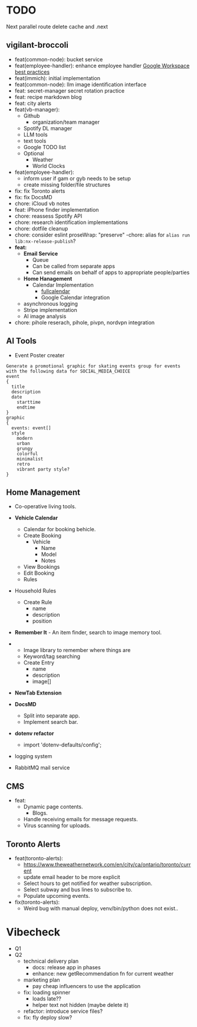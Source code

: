 # TODO

Next parallel route delete cache and .next

## vigilant-broccoli

- feat(common-node): bucket service
- feat(employee-handler): enhance employee handler [Google Workspace best practices](https://www.reddit.com/r/gsuite/comments/1ap8a9j/looking_for_google_workspace_best_practices_tips/)
- feat(immich): initial implementation
- feat(common-node): llm image identification interface
- feat: secret-manager secret rotation practice
- feat: recipe markdown blog
- feat: city alerts
- feat(vb-manager):
  - Github
    - organization/team manager
  - Spotify DL manager
  - LLM tools
  - text tools
  - Google TODO list
  - Optional
    - Weather
    - World Clocks
- feat(employee-handler):
  - inform user if gam or gyb needs to be setup
  - create missing folder/file structures
- fix: fix Toronto alerts
- fix: fix DocsMD
- chore: iCloud vb notes
- feat: iPhone finder implementation
- chore: reassess Spotify API
- chore: research identification implementations
- chore: dotfile cleanup
- chore: consider eslint proseWrap: "preserve"
  -chore: alias for `alias run lib:nx-release-publish`?
- **feat:**
  - **Email Service**
    - Queue
    - Can be called from separate apps
    - Can send emails on behalf of apps to appropriate people/parties
  - **Home Hanagement**
    - Calendar Implementation
      - [fullcalendar](https://fullcalendar.io/docs/react)
      - Google Calendar integration
  - asynchronous logging
  - Stripe implementation
  - AI image analysis
- chore: pihole reserach, pihole, pivpn, nordvpn integration

## AI Tools

- Event Poster creater

```
Generate a promotional graphic for skating events group for events with the following data for SOCIAL_MEDIA_CHOICE
event
{
  title
  description
  date
    starttime
    endtime
}
graphic
{
  events: event[]
  style
    modern
    urban
    grungy
    colorful
    minimalist
    retro
    vibrant party style?
}
```

## Home Management

- Co-operative living tools.
- **Vehicle Calendar**
  - Calendar for booking behicle.
  - Create Booking
    - Vehicle
      - Name
      - Model
      - Notes
  - View Bookings
  - Edit Booking
  - Rules
- Household Rules
  - Create Rule
    - name
    - description
    - position
- **Remember It** - An item finder, search to image memory tool.
- - Image library to remember where things are
  - Keyword/tag searching
  - Create Entry
    - name
    - description
    - image[]

- **NewTab Extension**
- **DocsMD**
  - Split into separate app.
  - Implement search bar.
- **dotenv refactor**
  - import 'dotenv-defaults/config';
- logging system
- RabbitMQ mail service

## CMS

- feat:
  - Dynamic page contents.
    - Blogs.
  - Handle receiving emails for message requests.
  - Virus scanning for uploads.

## Toronto Alerts

- feat(toronto-alerts):
  - https://www.theweathernetwork.com/en/city/ca/ontario/toronto/current
  - update email header to be more explicit
  - Select hours to get notified for weather subscription.
  - Select subway and bus lines to subscribe to.
  - Populate upcoming events.
- fix(toronto-alerts):
  - Weird bug with manual deploy, venv/bin/python does not exist..

# Vibecheck

- Q1
- Q2
  - technical delivery plan
    - docs: release app in phases
    - enhance: new getRecommendation fn for current weather
  - marketing plan
    - pay cheap influencers to use the application
  - fix: loading spinner
    - loads late??
    - helper text not hidden (maybe delete it)
  - refactor: introduce service files?
  - fix: fly deploy slow?
